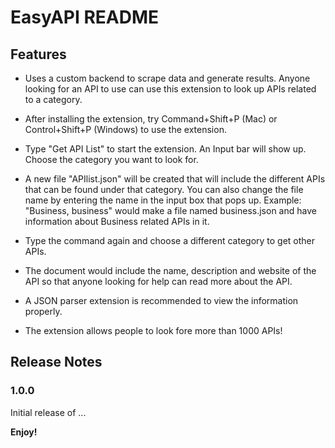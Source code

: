 # EasyAPI README

## Features

- Uses a custom backend to scrape data and generate results. Anyone looking for an API to use can use this extension to look up
  APIs related to a category.

- After installing the extension, try Command+Shift+P (Mac) or Control+Shift+P (Windows) to use the extension.

- Type "Get API List" to start the extension. An Input bar will show up. Choose the category you want to look for.

- A new file "APIlist.json" will be created that will include the different APIs that can be found under that category. You can also change the file name by entering the name in the input box that pops up. Example: "Business, business" would make a file named business.json and have information about Business related APIs in it.

- Type the command again and choose a different category to get other APIs.

- The document would include the name, description and website of the API so that anyone looking for help can read more about the API.

- A JSON parser extension is recommended to view the information properly.

- The extension allows people to look fore more than 1000 APIs!

## Release Notes

### 1.0.0

Initial release of ...

**Enjoy!**
